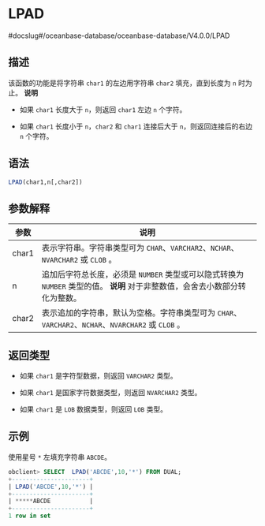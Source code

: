 LPAD 
=========================
#docslug#/oceanbase-database/oceanbase-database/V4.0.0/LPAD




描述 
-----------------------

该函数的功能是将字符串 `char1` 的左边用字符串 `char2` 填充，直到长度为 `n` 时为止。
**说明**



* 如果 `char1` 长度大于 `n`，则返回 `char1` 左边 `n` 个字符。

  

* 如果 `char1` 长度小于 `n`，`char2` 和 `char1` 连接后大于 `n`，则返回连接后的右边 `n` 个字符。

  




语法 
-----------------------

```sql
LPAD(char1,n[,char2])
```



参数解释 
-------------------------



|  参数   |                                                      说明                                                      |
|-------|--------------------------------------------------------------------------------------------------------------|
| char1 | 表示字符串。字符串类型可为 `CHAR`、`VARCHAR2`、`NCHAR`、`NVARCHAR2` 或 `CLOB` 。                                               |
| n     | 追加后字符总长度，必须是 `NUMBER` 类型或可以隐式转换为 `NUMBER` 类型的值。 **说明**  对于非整数值，会舍去小数部分转化为整数。 |
| char2 | 表示追加的字符串，默认为空格。字符串类型可为 `CHAR`、`VARCHAR2`、`NCHAR`、`NVARCHAR2` 或 `CLOB` 。                                      |



返回类型 
-------------------------

* 如果 `char1` 是字符型数据，则返回 `VARCHAR2` 类型。

  

* 如果 `char1` 是国家字符数据类型，则返回 `NVARCHAR2` 类型。

  

* 如果 `char1` 是 `LOB` 数据类型，则返回 `LOB` 类型。

  




示例 
-----------------------

使用星号 `*` 左填充字符串 `ABCDE`。

```sql
obclient> SELECT  LPAD('ABCDE',10,'*') FROM DUAL;
+----------------------+
| LPAD('ABCDE',10,'*') |
+----------------------+
| *****ABCDE           |
+----------------------+
1 row in set
```


